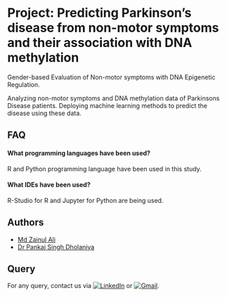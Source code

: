 
# Project: Predicting Parkinson’s disease from non-motor symptoms and their association with DNA methylation

Gender-based Evaluation of Non-motor symptoms with DNA Epigenetic Regulation.

Analyzing non-motor symptoms and DNA methylation data of Parkinsons Disease patients. Deploying machine learning methods to predict the disease using these data.

## FAQ

#### What programming languages have been used?

R and Python programming language have been used in this study.

#### What IDEs have been used?

R-Studio for R and Jupyter for Python are being used.

## Authors

- [Md Zainul Ali](https://www.github.com/iam-zain)
- [Dr Pankaj Singh Dholaniya](https://www.github.com/)

## Query

For any query, contact us via  [![LinkedIn](https://img.shields.io/badge/-LinkedIn-blue)](https://www.linkedin.com/in/mdzainulali)  or  [![Gmail](https://img.shields.io/badge/-Gmail-red)](mailto:zain.crj@gmail.com).
